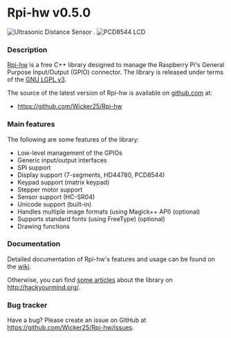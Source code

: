 Rpi-hw v0.5.0
=============

![Ultrasonic Distance Sensor](https://raw.github.com/Wicker25/Rpi-hw/master/extras/ultrasonic_sensor.jpg) .
![PCD8544 LCD](https://raw.github.com/Wicker25/Rpi-hw/master/extras/pcd8544.png)

### Description

[Rpi-hw](http://hackyourmind.org/projects/rpi-hw) is a free C++ library 
designed to manage the Raspberry Pi's General Purpose Input/Output (GPIO) connector.
The library is released under terms of the [GNU LGPL v3](http://en.wikipedia.org/wiki/GNU_Lesser_General_Public_License).

The source of the latest version of Rpi-hw is available on [github.com](https://github.com/Wicker25/Rpi-hw) at:

- <https://github.com/Wicker25/Rpi-hw>

### Main features

The following are some features of the library:

* Low-level management of the GPIOs
* Generic input/output interfaces
* SPI support
* Display support (7-segments, HD44780, PCD8544)
* Keypad support (matrix keypad)
* Stepper motor support
* Sensor support (HC-SR04)
* Unicode support (built-in)
* Handles multiple image formats (using Magick++ API) (optional)
* Supports standard fonts (using FreeType) (optional)
* Drawing functions

### Documentation

Detailed documentation of Rpi-hw's features and usage can be found on the [wiki](https://github.com/Wicker25/Rpi-hw/wiki).

Otherwise, you can find [some articles](http://hackyourmind.org/tag/rpi-hw) about the library on <http://hackyourmind.org/>.

### Bug tracker

Have a bug? Please create an issue on GitHub at <https://github.com/Wicker25/Rpi-hw/issues>.
